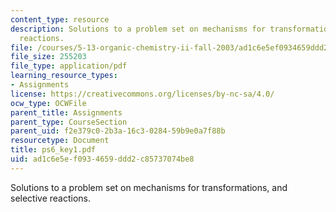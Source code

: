 ```yaml
---
content_type: resource
description: Solutions to a problem set on mechanisms for transformations, and selective
  reactions.
file: /courses/5-13-organic-chemistry-ii-fall-2003/ad1c6e5ef0934659ddd2c85737074be8_ps6_key1.pdf
file_size: 255203
file_type: application/pdf
learning_resource_types:
- Assignments
license: https://creativecommons.org/licenses/by-nc-sa/4.0/
ocw_type: OCWFile
parent_title: Assignments
parent_type: CourseSection
parent_uid: f2e379c0-2b3a-16c3-0284-59b9e0a7f88b
resourcetype: Document
title: ps6_key1.pdf
uid: ad1c6e5e-f093-4659-ddd2-c85737074be8
---
```

Solutions to a problem set on mechanisms for transformations, and selective reactions.